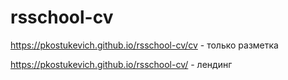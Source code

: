 # rsschool-cv
https://pkostukevich.github.io/rsschool-cv/cv - только разметка

https://pkostukevich.github.io/rsschool-cv/ - лендинг
